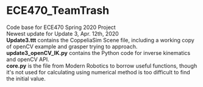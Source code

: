 # ECE470_TeamTrash
Code base for ECE470 Spring 2020 Project    
Newest update for Update 3, Apr. 12th, 2020  
__Update3.ttt__ contains the CoppeliaSim Scene file, including a working copy of openCV example and grasper trying to approach.  
__update3_openCV_IK.py__ contains the Python code for inverse kinematics and openCV API.  
__core.py__ is the file from Modern Robotics to borrow useful functions, though it's not used for calculating using numerical method is too difficult to find the initial value.  

